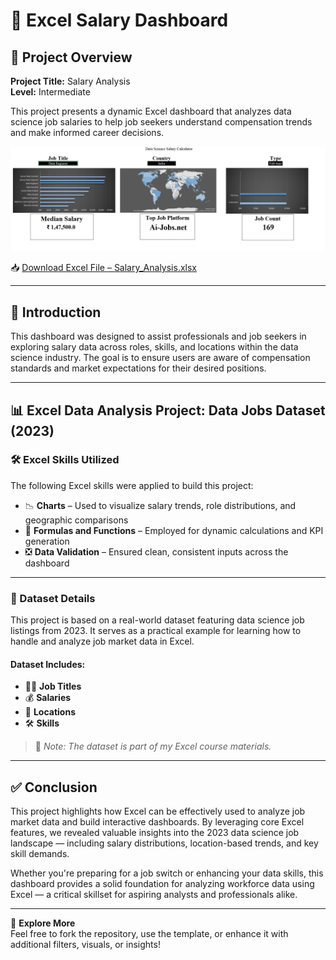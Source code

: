 # 💼 Excel Salary Dashboard

## 📌 Project Overview

**Project Title:** Salary Analysis  
**Level:** Intermediate  

This project presents a dynamic Excel dashboard that analyzes data science job salaries to help job seekers understand compensation trends and make informed career decisions.

![Excel Salary Dashboard](https://github.com/Sanjeev027/Excel-Salary-Dashboard/blob/main/Salary%20Analysis%20Dashboard.png?raw=true)

📥 [Download Excel File – Salary_Analysis.xlsx](https://github.com/Sanjeev027/Excel-Salary-Dashboard/blob/main/Salary_Analysis.xlsx)

---

## 🧾 Introduction

This dashboard was designed to assist professionals and job seekers in exploring salary data across roles, skills, and locations within the data science industry. The goal is to ensure users are aware of compensation standards and market expectations for their desired positions.

---

## 📊 Excel Data Analysis Project: Data Jobs Dataset (2023)

### 🛠 Excel Skills Utilized

The following Excel skills were applied to build this project:

- 📉 **Charts** – Used to visualize salary trends, role distributions, and geographic comparisons  
- 🧮 **Formulas and Functions** – Employed for dynamic calculations and KPI generation  
- ❎ **Data Validation** – Ensured clean, consistent inputs across the dashboard

---

### 📁 Dataset Details

This project is based on a real-world dataset featuring data science job listings from 2023. It serves as a practical example for learning how to handle and analyze job market data in Excel.

#### Dataset Includes:

- 👨‍💼 **Job Titles**  
- 💰 **Salaries**  
- 📍 **Locations**  
- 🛠️ **Skills**  

> 📎 *Note: The dataset is part of my Excel course materials.*

---

## ✅ Conclusion

This project highlights how Excel can be effectively used to analyze job market data and build interactive dashboards. By leveraging core Excel features, we revealed valuable insights into the 2023 data science job landscape — including salary distributions, location-based trends, and key skill demands.

Whether you're preparing for a job switch or enhancing your data skills, this dashboard provides a solid foundation for analyzing workforce data using Excel — a critical skillset for aspiring analysts and professionals alike.

---

🔗 **Explore More**  
Feel free to fork the repository, use the template, or enhance it with additional filters, visuals, or insights!

